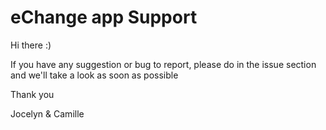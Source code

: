 # eChange app Support

Hi there :)

If you have any suggestion or bug to report, please do in the issue section and we'll take a look as soon as possible

Thank you

Jocelyn & Camille
